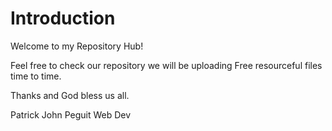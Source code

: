 # Introduction

Welcome to my Repository Hub!

Feel free to check our repository we will be uploading Free resourceful files time to time.
  
Thanks and God bless us all.
  
Patrick John Peguit
Web Dev
